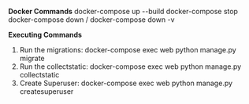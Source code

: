 **Docker Commands**
docker-compose up --build
docker-compose stop
docker-compose down / docker-compose down -v

**Executing Commands**
1. Run the migrations: 
    docker-compose exec web python manage.py migrate
2. Run the collectstatic: 
    docker-compose exec web python manage.py collectstatic
3. Create Superuser: 
    docker-compose exec web python manage.py createsuperuser
